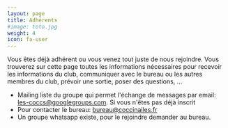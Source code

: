 ```yaml
---
layout: page
title: Adhérents
#image: toto.jpg
weight: 4
icon: fa-user
---
```


Vous êtes déjà adhérent ou vous venez tout juste de nous rejoindre. Vous trouverez sur cette page toutes les informations nécessaires pour recevoir les informations du club, communiquer avec le bureau ou les autres membres du club, prévoir une sortie, poser des questions, ...

- Mailing liste du groupe qui permet l'échange de messages par email: les-coccs@googlegroups.com. Si vous n'êtes pas déjà inscrit
- Pour contacter le bureau: bureau@coccinailes.fr
- Un groupe whatsapp existe, pour le rejoindre demander au bureau.
